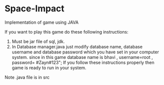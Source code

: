 # Space-Impact
Implementation of game using JAVA


  If you want to play this game do  these following instructions:
 1) Must be jar file of sql, jdk.
 2) In Database manager.java just modify database name, database username and database password which you have set in your computer system. since in this game  database name is bhavi , username=root , password= #Zayn#123"; If you follow these instructions properly then  game is ready to run in your system.

Note .java file is in  src 

